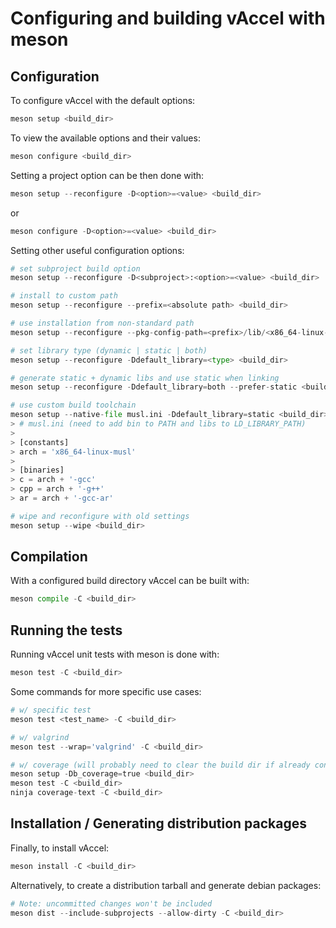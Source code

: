 # Configuring and building vAccel with meson
## Configuration
To configure vAccel with the default options:
```python
meson setup <build_dir>
```

To view the available options and their values:
```python
meson configure <build_dir>
```

Setting a project option can be then done with:
```python
meson setup --reconfigure -D<option>=<value> <build_dir>
```
or
```python
meson configure -D<option>=<value> <build_dir>
```

Setting other useful configuration options:
```python
# set subproject build option
meson setup --reconfigure -D<subproject>:<option>=<value> <build_dir>

# install to custom path
meson setup --reconfigure --prefix=<absolute path> <build_dir>

# use installation from non-standard path
meson setup --reconfigure --pkg-config-path=<prefix>/lib/<x86_64-linux-gnu>/pkgconfig <build_dir>

# set library type (dynamic | static | both)
meson setup --reconfigure -Ddefault_library=<type> <build_dir>

# generate static + dynamic libs and use static when linking
meson setup --reconfigure -Ddefault_library=both --prefer-static <build_dir>

# use custom build toolchain
meson setup --native-file musl.ini -Ddefault_library=static <build_dir>
> # musl.ini (need to add bin to PATH and libs to LD_LIBRARY_PATH)
>
> [constants]
> arch = 'x86_64-linux-musl'
>
> [binaries]
> c = arch + '-gcc'
> cpp = arch + '-g++'
> ar = arch + '-gcc-ar'

# wipe and reconfigure with old settings
meson setup --wipe <build_dir>
```

## Compilation
With a configured build directory vAccel can be built with:
```python
meson compile -C <build_dir>
```

## Running the tests
Running vAccel unit tests with meson is done with:
```python
meson test -C <build_dir>
```

Some commands for more specific use cases:
```python
# w/ specific test 
meson test <test_name> -C <build_dir>

# w/ valgrind
meson test --wrap='valgrind' -C <build_dir>

# w/ coverage (will probably need to clear the build dir if already configured)
meson setup -Db_coverage=true <build_dir>
meson test -C <build_dir>
ninja coverage-text -C <build_dir>
```

## Installation / Generating distribution packages
Finally, to install vAccel:
```python
meson install -C <build_dir>
```

Alternatively, to create a distribution tarball and generate debian packages:
```python
# Note: uncommitted changes won't be included
meson dist --include-subprojects --allow-dirty -C <build_dir>
```
